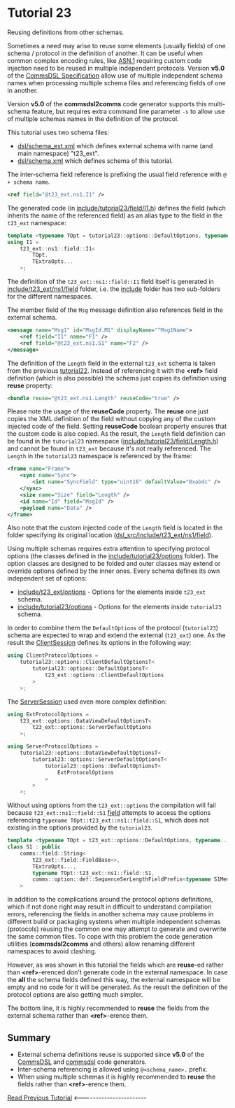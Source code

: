 # Tutorial 23
Reusing definitions from other schemas.

Sometimes a need may arise to reuse some elements (usually fields) of one schema / protocol in the definition of another.
It can be useful when common complex encoding rules, like [ASN.1](https://en.wikipedia.org/wiki/ASN.1) requiring
custom code injection need to be reused in multiple independent protocols. Version **v5.0** of the
[CommsDSL Specification](https://commschamp.github.io/commsdsl_spec) allow use of multiple independent
schema names when processing multiple schema files and referencing fields of one in another.

Version **v5.0** of the **commsdsl2comms** code generator supports this multi-schema feature, but
requires extra command line parameter `-s` to allow
use of multiple schemas names in the definition of the protocol.

This tutorial uses two schema files:

- [dsl/schema_ext.xml](dsl/schema_ext.xml) which defines external schema with name (and main namespace) "t23_ext".
- [dsl/schema.xml](dsl/schema.xml) which defines schema of this tutorial.

The inter-schema field reference is prefixing the usual field reference with `@ + schema name`.
```xml
<ref field="@t23_ext.ns1.I1" />
```
The generated code (in [include/tutorial23/field/I1.h](include/tutorial23/field/I1.h)) defines
the field (which inherits the name of the referenced field) as an alias type to the field in the `t23_ext` namespace:
```cpp
template <typename TOpt = tutorial23::options::DefaultOptions, typename... TExtraOpts>
using I1 =
    t23_ext::ns1::field::I1<
        TOpt,
        TExtraOpts...
    >;
```
The definition of the `t23_ext::ns1::field::I1` field itself is generated in
[include/t23_ext/ns1/field](include/t23_ext/ns1/field) folder, i.e. the [include](include)
folder has two sub-folders for the different namespaces.

The member field of the `Msg` message definition also references field in the external schema.
```xml
<message name="Msg1" id="MsgId.M1" displayName="^Msg1Name">
    <ref field="I1" name="F1" />
    <ref field="@t23_ext.ns1.S1" name="F2" />
</message>
```

The definition of the `Length` field in the external `t23_ext` schema is taken from the
previous [tutorial22](../tutorial22). Instead of referencing it with the **&lt;ref&gt;**
field definition (which is also possible) the schema just copies its definition using **reuse**
property:
```xml
<bundle reuse="@t23_ext.ns1.Length" reuseCode="true" />
```
Please note the usage of the **reuseCode** property. The **reuse** one just copies the XML definition of the
field without copying any of the custom injected code of the field. Setting **reuseCode** boolean property
ensures that the custom code is also copied. As the result, the `Length` field definition can be
found in the `tutorial23` namespace ([include/tutorial23/field/Length.h](include/tutorial23/field/Length.h)) and
cannot be found in `t23_ext` because it's not really referenced. The `Length` in the `tutorial23` namespace
is referenced by the frame:
```xml
<frame name="Frame">
    <sync name="Sync">
        <int name="SyncField" type="uint16" defaultValue="0xabdc" />
    </sync>
    <size name="Size" field="Length" />
    <id name="Id" field="MsgId" />
    <payload name="Data" />
</frame>
```

Also note that the custom injected code of the `Length` field is located in the folder specifying its
original location ([dsl_src/include/t23_ext/ns1/field](dsl_src/include/t23_ext/ns1/field)).

Using multiple schemas requires extra attention to specifying protocol options
(the classes defined in the [include/tutorial23/options](include/tutorial23/options) folder).
The option classes are designed to be folded and outer classes may extend or override options defined
by the inner ones. Every schema defines its own independent set of options:

- [include/t23_ext/options](include/t23_ext/options) - Options for the elements inside `t23_ext` schema.
- [include/tutorial23/options](include/tutorial23/options) - Options for the elements inside `tutorial23` schema.

In order to combine them the `DefaultOptions` of the protocol (`tutorial23`) schema are expected to wrap and extend
the external (`t23_ext`) one. As the result the [ClientSession](src/ClientSession.h) defines its
options in the following way:
```cpp
using ClientProtocolOptions =
    tutorial23::options::ClientDefaultOptionsT<
        tutorial23::options::DefaultOptionsT<
            t23_ext::options::ClientDefaultOptions
        >
    >;
```

The [ServerSession](src/ServerSession.h) used even more complex definition:
```cpp
using ExtProtocolOptions = 
    t23_ext::options::DataViewDefaultOptionsT<
        t23_ext::options::ServerDefaultOptions
    >;

using ServerProtocolOptions = 
    tutorial23::options::DataViewDefaultOptionsT<
        tutorial23::options::ServerDefaultOptionsT<
            tutorial23::options::DefaultOptionsT<
                ExtProtocolOptions
            >   
        >
    >;
```

Without using options from the `t23_ext::options` the compilation will fail because
`t23_ext::ns1::field::S1` [field](include/t23_ext/ns1/field/S1.h) attempts to
access the options referencing `typename TOpt::t23_ext::ns1::field::S1`, which
does not existing in the options provided by the `tutorial23`.

```cpp
template <typename TOpt = t23_ext::options::DefaultOptions, typename... TExtraOpts>
class S1 : public
    comms::field::String<
        t23_ext::field::FieldBase<>,
        TExtraOpts...,
        typename TOpt::t23_ext::ns1::field::S1,
        comms::option::def::SequenceSerLengthFieldPrefix<typename S1Members<TOpt>::LengthPrefix>
    >
```

In addition to the complications around the protocol options definitions, which if not done right may
result in difficult to understand compilation errors, referencing the fields in another schema may
cause problems in different build or packaging systems when multiple independent schemas (protocols) reusing the
common one may attempt to generate and overwrite the same common files.
To cope with this problem the code generation utilities (**commsdsl2comms** and others) allow
renaming different namespaces to avoid clashing.

However, as was shown in this tutorial the fields which are **reuse**-ed rather than
**&lt;ref&gt;**-erenced don't generate code in the external namespace. In case the **all**
the schema fields defined this way, the external namespace will be empty and no code for it
will be generated. As the result the definition of the protocol options are also getting
much simpler.

The bottom line, it is highly recommended to **reuse** the fields from the external schema rather
than **&lt;ref&gt;**-erence them.

## Summary

- External schema definitions reuse is supported since **v5.0** of the [CommsDSL](https://commschamp.github.io/commsdsl_spec)
  and [commsdsl](https://github/commschamp/commsdsl) code generators.
- Inter-schema referencing is allowed using `@<schema_name>.` prefix.
- When using multiple schemas it is highly recommended to **reuse** the fields  rather
than **&lt;ref&gt;**-erence them.


[Read Previous Tutorial](../tutorial22) &lt;-----------------------
